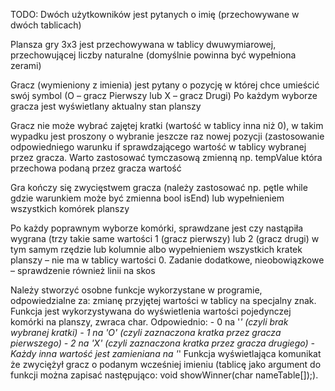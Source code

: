 TODO:
Dwóch użytkowników jest pytanych o imię (przechowywane w dwóch tablicach) 

Plansza gry 3x3 jest przechowywana w tablicy dwuwymiarowej, przechowującej liczby naturalne (domyślnie powinna być wypełniona zerami)

Gracz (wymieniony z imienia) jest pytany o pozycję w której chce umieścić swój symbol (O – gracz Pierwszy lub X – gracz Drugi)
Po każdym wyborze gracza jest wyświetlany aktualny stan planszy

Gracz nie może wybrać zajętej kratki (wartość w tablicy inna niż 0), w takim wypadku jest proszony o wybranie jeszcze raz nowej pozycji
(zastosowanie odpowiedniego warunku if sprawdzającego wartość w tablicy wybranej przez gracza.
Warto zastosować tymczasową zmienną np. tempValue która przechowa podaną przez gracza wartość

Gra kończy się zwycięstwem gracza (należy zastosować np. pętle while gdzie warunkiem może być zmienna bool isEnd) lub wypełnieniem wszystkich komórek planszy

Po każdy poprawnym wyborze komórki, sprawdzane jest czy nastąpiła wygrana (trzy takie same wartości 1 (gracz pierwszy) lub 2 (gracz drugi)
w tym samym rzędzie lub kolumnie albo wypełnieniem wszystkich kratek planszy – nie ma w tablicy wartości 0.
Zadanie dodatkowe, nieobowiązkowe – sprawdzenie również linii na skos

Należy stworzyć osobne funkcje wykorzystane w programie, odpowiedzialne za:
zmianę przyjętej wartości w tablicy na specjalny znak.
	  Funkcja jest wykorzystywana do wyświetlenia wartości pojedynczej komórki na planszy, zwraca char.
	  Odpowiednio:
  	 - 0 na '_' (czyli brak wybranej kratki)
		 - 1 na 'O' (czyli zaznaczona kratka przez gracza pierwszego)
		 - 2 na 'X' (czyli zaznaczona kratka przez gracza drugiego)
		 - Każdy inna wartość jest zamieniana na '_'
    Funkcja wyświetlająca komunikat że zwyciężył gracz o podanym wcześniej imieniu (tablicę jako argument do funkcji można zapisać następująco: void showWinner(char nameTable[]);).
